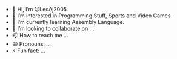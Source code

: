 - 👋 Hi, I’m @LeoAj2005
- 👀 I’m interested in Programming Stuff, Sports and Video Games
- 🌱 I’m currently learning Assembly Language.
- 💞️ I’m looking to collaborate on ...
- 📫 How to reach me ...
- 😄 Pronouns: ...
- ⚡ Fun fact: ...

<!---
LeoAj2005/LeoAj2005 is a ✨ special ✨ repository because its `README.md` (this file) appears on your GitHub profile.
You can click the Preview link to take a look at your changes.
--->
